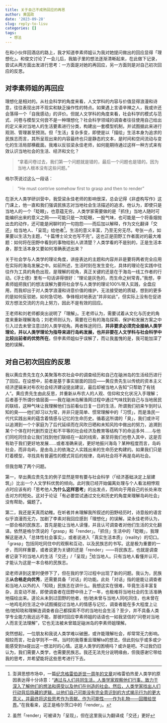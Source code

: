 ```yaml
---
title: 关于自己不成熟回应的再思
author: 黄国政
date: '2023-09-28'
slug: reply-to-lisu
categories: []
tags:
  - 想法
---
```


<!--more-->

在和小伙伴回酒店的路上，我才知道李素师姐认为我对她提问做出的回应显得「理想化」。和俊文讨论了一会儿后，我脑子里的想法逐渐清晰起来，在此做下记录，尝试从两方面出发进行思考：一方面是对她的再回应，另一方面则是对自己初次回应的反思。

## 对李素师姐的再回应

理想化是相对的。从社会科学的角度来看，人文学科的内容与价值显得浪漫和诗意，往往表现出并不现实和缺乏操作性的特点。如果遇上言语辛辣之人，我或许还会落得一个「自我感动」的评价。但就人文学科的角度来看，社会科学的模式与范式、问卷与模型又何尝不是一种理想化？社会科学领域的调查者往往使用自己给出的定义来对当地人的生活要素进行分类，构建出一套模型机制，并试图据此来进行观测、管理甚至预测。但「生活」复杂多变，即使是以「描绘」生活本身为追求的民族志而言，其所呈现出来的内容最终也只是静态的文本，是时间和空间流动与变化的生活局部横截面。我难以反驳梁永佳老师，如何能期待通过这样一种方式来有效认识当地社会的生活、经济和文化？

> “拿着问卷过去，我们第一个问题就是错的，最后一个问题也是错的。因为当地人根本没有这些问题。”

格尔茨说过这么一段话：

> “He must contrive somehow first to grasp and then to render”

在浙大人类学研训营中，我受梁永佳老师的影响很深，总会记得《非虚构写作》这门课上，他一直和我们强调民族志对当地社会生活描述的追求。他认为，即使只是当地人的一个「眨眼」，也意蕴无穷。人类学家需要做的是「抓住」当地人随时可能编织出来的意义之网——可能只是一次眨眼，一股气味，也可能是一个将香烟抛出去的动作，还可能是闲聊时的一句抱怨——而后加以解释，作为文化翻译「交还」给当地人、「呈现」给他者[^geleibo]。生活的意义丰富，乃至无穷无尽。夸张一点，如果要以生活为主题，“十篇博士论文也写不完”。这也正是田野工作者面对的最大难题：如何将在田野中看到的事物给别人讲清楚？人类学看的不是别的，正是生活本身，那生活本身又要如何准确表述出来？
[^geleibo]: 澎湃思想市场中，一篇[纪念格雷伯逝世一周年的文章](https://www.thepaper.cn/newsDetail_forward_14362170)对格雷伯热爱人类学的原因表达得十分诗意：“<u>通过与人们共同生活，人类学家观察他们行事，致力于深入了解他们的想法和感受以及他们在创造的社会。然后，人类学家找出人们行动背后隐藏的逻辑，以他们自己可能没有完全意识到的方式揭示行为的更大意义，并最终将这些思考作为贡献、作为可能性——作为礼物——回赠给世界</u>。”在我看来，这正是格尔茨口中的「render」。

关于社会学与人类学的理论角度，讲座表达的主题和内容并非是要将两者完全应用在实际的海岛发展之中。如前所述，生活时刻在发生变化，具体的理论在实践中往往作为工具的角色出现，是理解的视角，真正关键的还是在于海岛一线工作者的行动。《浮士德》里有一句话讲得很好：“理论是灰色的，而生命之树常青。”我想，李素师姐把我们的想法误解为要将社会学与人类学的理论100%带入实践，全盘应用，而我却出于对人类学浪漫和诗意价值的维护，无法接受她的质疑，想到的更多的是如何反驳她，如何急切地、争锋相对地表达“并非如此”，但实际上没有在促进双方想法交流的方向上努力，因此不是有效的回应。

王老师和刘老师都突出说明了「理解」。王老师认为，需要试着从文化与历史的角度来重新理解海岛；刘老师则认为，需要在已有的海岛探索、保护和发展方案之中引入过去未曾注意过的人类学视角。两者殊途同归，**并非要求必须完全接纳人类学理论，并以人类学理论为指导来进行岛屿发展，也并非要在人文学科与社会科学中比较出前者的优势所在**。但李素师姐似乎误解了，而让我羞愧的是，我可能加深了她的误解。

## 对自己初次回应的反思

我以黄应贵先生在久美聚落布农社会中的调查经历和自己在硇洲岛的生活经历进行了回应。在设想中，前者是基于事实层面的回应——黄应贵先生以传统的资本主义经济逻辑来对布农社会经济建设提出建议，最后却被当地人告知“只帮助了有钱人”。黄应贵先生由此反思，并重新从布农人的人观、信仰和文化状况入手理解；后者基于所谓价值层面——我在硇洲岛解渔网过程中通过气味找到自己与当地居民的联结，这种气味让我理解他们当前看似日复一日的生活，所谓我们初来乍到时认知的臭——他们却习以为常，并非只是简单、惯常理解中的「习惯」，而是渔民一代代实践出来的蕴含着情感与记忆的生命历史。循着这所谓的「臭」，我们或许可以追溯到一个个家庭为了后代延续而在风吹日晒和未知风险中做出的努力，追溯到某个个体在时代剧烈变迁和不平等的社会经济及教育等结构下的命运多舛……与他们同吃同住会让我们找到他们联结在一起的线索，甚至将我们也卷入其中，这是否有助于我们更好地发展……或者准确来说，更好地振兴海岛？某种程度而言，岛屿社会，而非岛屿，是由岛上的依海之人实践出来的生命历史构建的。如果我们只是盯着模型，寻找具有普遍性的模式背后的规律，岛屿社会将不再是岛屿社会。

但我忽略了两个问题。

第一，举出黄应贵先生的例子显然是带有要与社会科学（「经济基础决定上层建筑」）比出一个人文学科优势的倾向。此时我已经开始偏离处理与个人看法相悖观点时应该有的「思考他人**为什么这样思考**」的出发点，而转向于用自己的长处来攻击对方的短处。这对于论证「有必要尝试通过文化和历史的角度来理解岛屿社会」没有帮助，偏题了。

第二，我还是天真而幼稚。在听者并未理解我所叙述的田野经历时，诗意般的语言似乎浪漫而无力，加剧了李素对我回应感到「理想化」的误解。梁永佳老师认为，一部合格的民族志，首先是能让当地人读懂，并且认可调查者对他们生活的文化翻译。依然是格尔茨说的「grasp」和「render」。「抓住」生活中的「眨眼」，我理解这是进入「总体性社会事实」，或者说进入「真实生活本质」（reality）的切口。「grasp」包括同吃同住中的观察和互动，以及民族志的书写。这是极为重要的一步，而同样重要，或者说更为关键的还是「render」——将民族志，也就是调查者记录下的当地人的生活「交还」/「呈现」[^explain]给当地人。只有当地人看懂并认可，才能认为这是一本合格的民族志。
[^explain]: 虽然「render」可被译为「呈现」，但在这里我认为翻译成「交还」更好

梁老师讲到这里时便停下了，但在我的学习过程中出现了新的问题。我认为，民族志**从合格走向优秀**，还需要具备「对话」的功能。此处「对话」指的是能让调查者和当地人以外的人「知晓」民族志在讲什么。我想这实在很难，毕竟生活丰富复杂，且变动不居，即使调查者在田野中待上了一年，也极难将当地社会的生活准确地描绘出来。遑论从未到过田野的他者，他/她未曾与当地人同吃同住，也未曾在一地鸡毛的生活之中试图捕捉过当地人的情感与记忆，调查者能在多大程度上让他/她知晓和理解连调查者自己都探索不尽的当地社会生活？至少，并不具备人类学专业能力我远远不能，那彼时回应李素师姐的话语也一如我坚信的“问卷对当地人而言无法理解”，它也无法被未曾踏足硇洲岛的李素师姐理解。

突然想起，一位朋友和我说人类学难以破圈，或许能理解社会，却常常无力影响。相较而言，社会学则不一样。当时的我尊重且理解ta的想法，但此刻似乎或多或少能感受到ta提出这一想法时的心情。这是人类学的困境吗？或许是吧。不过我仍旧认为，我们需要人类学，也需要民族志。我还无法充分说明缘由，但我感谢它带给我的思考，并希望能将这些思考进行下去。